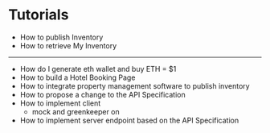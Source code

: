 # Tutorials

- How to publish Inventory
- How to retrieve My Inventory

-----
- How do I generate eth wallet and buy ETH = $1
- How to build a Hotel Booking Page
- How to integrate property management software to publish inventory
- How to propose a change to the API Specification
- How to implement client
    - mock and greenkeeper on
- How to implement server endpoint based on the API Specification